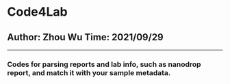 # Code4Lab
## Author: Zhou Wu Time: 2021/09/29
---
### Codes for parsing reports and lab info, such as nanodrop report, and match it with your sample metadata.
